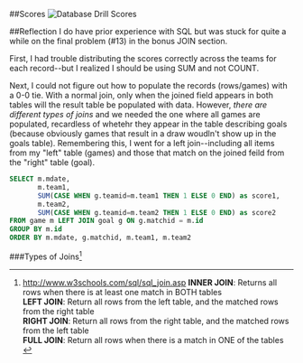 ##Scores
![Database Drill Scores](http://goo.gl/10z9BM)

##Reflection
I do have prior experience with SQL but was stuck for quite a while on the final problem (#13) in the bonus JOIN section. 

First, I had trouble distributing the scores correctly across the teams for each record--but I realized I should be using SUM and not COUNT. 

Next, I could not figure out how to populate the records (rows/games) with a 0-0 tie. With a normal join, only when the joined field appears in both tables will the result table be populated with data. However, *there are different types of joins* and we needed the one where all games are populated, recardless of whetehr they appear in the table describing goals (because obviously games that result in a draw woudln't show up in the goals table). Remembering this, I went for a left join--including all items from my "left" table (games) and those that match on the joined feild from the "right" table (goal).

```sql
SELECT m.mdate,
       m.team1,
       SUM(CASE WHEN g.teamid=m.team1 THEN 1 ELSE 0 END) as score1,
       m.team2,
       SUM(CASE WHEN g.teamid=m.team2 THEN 1 ELSE 0 END) as score2
FROM game m LEFT JOIN goal g ON g.matchid = m.id
GROUP BY m.id
ORDER BY m.mdate, g.matchid, m.team1, m.team2
```

###Types of Joins[^1]
[^1]:http://www.w3schools.com/sql/sql_join.asp
**INNER JOIN**: Returns all rows when there is at least one match in BOTH tables<br />
**LEFT JOIN**: Return all rows from the left table, and the matched rows from the right table<br />
**RIGHT JOIN**: Return all rows from the right table, and the matched rows from the left table<br />
**FULL JOIN**: Return all rows when there is a match in ONE of the tables<br />